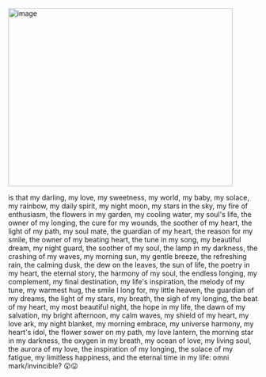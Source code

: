 <img width="453" height="360" alt="image" src="https://github.com/user-attachments/assets/e5df1452-b524-4d1f-9822-df3d02ff24ce" />



is that my darling, my love, my sweetness, my world, my baby, my solace, my rainbow, my daily spirit, my night moon, my stars in the sky, my fire of enthusiasm, the flowers in my garden, my cooling water, my soul's life, the owner of my longing, the cure for my wounds, the soother of my heart, the light of my path, my soul mate, the guardian of my heart, the reason for my smile, the owner of my beating heart, the tune in my song, my beautiful dream, my night guard, the soother of my soul, the lamp in my darkness, the crashing of my waves, my morning sun, my gentle breeze, the refreshing rain, the calming dusk, the dew on the leaves, the sun of life, the poetry in my heart, the eternal story, the harmony of my soul, the endless longing, my complement, my final destination, my life's inspiration, the melody of my tune, my warmest hug, the smile I long for, my little heaven, the guardian of my dreams, the light of my stars, my breath, the sigh of my longing, the beat of my heart, my most beautiful night, the hope in my life, the dawn of my salvation, my bright afternoon, my calm waves, my shield of my heart, my love ark, my night blanket, my morning embrace, my universe harmony, my heart's idol, the flower sower on my path, my love lantern, the morning star in my darkness, the oxygen in my breath, my ocean of love, my living soul, the aurora of my love, the inspiration of my longing, the solace of my fatigue, my limitless happiness, and the eternal time in my life: omni mark/invincible? 😲😛
